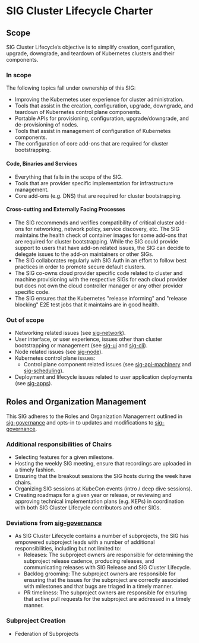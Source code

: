 # SIG Cluster Lifecycle Charter

## Scope

SIG Cluster Lifecycle’s objective is to simplify creation, configuration, upgrade, downgrade, and teardown of Kubernetes clusters and their components.

### In scope

The following topics fall under ownership of this SIG:

- Improving the Kubernetes user experience for cluster administration.
- Tools that assist in the creation, configuration, upgrade, downgrade, and teardown of Kubernetes control plane components.
- Portable APIs for provisioning, configuration, upgrade/downgrade, and de-provisioning of nodes.
- Tools that assist in management of configuration of Kubernetes components.
- The configuration of core add-ons that are required for cluster bootstrapping.

#### Code, Binaries and Services

- Everything that falls in the scope of the SIG.
- Tools that are provider specific implementation for infrastructure management.
- Core add-ons (e.g. DNS) that are required for cluster bootstrapping.

#### Cross-cutting and Externally Facing Processes

- The SIG recommends and verifies compatibility of critical cluster add-ons for networking, network policy, service discovery, etc. The SIG maintains the health check of container images for some add-ons that are required for cluster bootstrapping. While the SIG could provide support to users that have add-on related issues, the SIG can decide to delegate issues to the add-on maintainers or other SIGs.
- The SIG collaborates regularly with SIG Auth in an effort to follow best practices in order to promote secure default clusters.
- The SIG co-owns cloud provider specific code related to cluster and machine provisioning with the respective SIGs for each cloud provider but does not own the cloud controller manager or any other provider specific code.
- The SIG ensures that the Kubernetes "release informing" and "release blocking" E2E test jobs that it maintains are in good health.

### Out of scope

- Networking related issues (see [sig-network](../sig-network)).
- User interface, or user experience, issues other than cluster bootstrapping or management (see [sig-ui](../sig-ui) and  [sig-cli](../sig-cli)).
- Node related issues (see [sig-node](../sig-node)).
- Kubernetes control plane issues:
   - Control plane component related issues (see [sig-api-machinery](../sig-api-machinery) and [sig-scheduling](../sig-scheduling)).
- Deployment and lifecycle issues related to user application deployments (see [sig-apps](../sig-apps)).

## Roles and Organization Management

This SIG adheres to the Roles and Organization Management outlined in [sig-governance]
and opts-in to updates and modifications to [sig-governance].

### Additional responsibilities of Chairs

- Selecting features for a given milestone.
- Hosting the weekly SIG meeting, ensure that recordings are uploaded in a timely fashion.
- Ensuring that the breakout sessions the SIG hosts during the week have chairs.
- Organizing SIG sessions at KubeCon events (intro / deep dive sessions).
- Creating roadmaps for a given year or release, or reviewing and approving technical implementation plans (e.g. KEPs) in coordination with both SIG Cluster Lifecycle contributors and other SIGs.

### Deviations from [sig-governance]

- As SIG Cluster Lifecycle contains a number of subprojects, the SIG has empowered subproject leads with a number of additional responsibilities, including but not limited to:
   * Releases: The subproject owners are responsible for determining the subproject release cadence, producing releases, and communicating releases with SIG Release and SIG Cluster Lifecycle.
   * Backlog grooming: The subproject owners are responsible for ensuring that the issues for the subproject are correctly associated with milestones and that bugs are triaged in a timely manner.
   * PR timeliness: The subproject owners are responsible for ensuring that active pull requests for the subproject are addressed in a timely manner.

### Subproject Creation

- Federation of Subprojects

[sig-governance]: https://github.com/kubernetes/community/blob/master/committee-steering/governance/sig-governance.md
[sigs.yaml]: https://github.com/kubernetes/community/blob/master/sigs.yaml
[Kubernetes Charter README]: https://github.com/kubernetes/community/blob/master/committee-steering/governance/README.md

